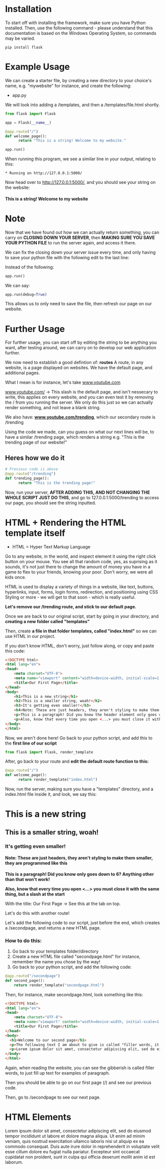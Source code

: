 # Installation

To start off with installing the framework, make sure you have Python installed. Then, use the following command - please understand that this documentation is based on the Windows Operating System, so commands may be varied. 

~~~console
pip install flask
~~~

# Example Usage

We can create a starter file, by creating a new directory to your choice's name, e.g. "mywebsite" for instance, and create the following:

- app.py

We will look into adding a /templates, and then a /templates/file.html shortly.

~~~python
from flask import Flask

app = Flask(__name__)

@app.route("/")
def welcome_page():
      return "This is a string! Welcome to my website."

app.run()
~~~

When running this program, we see a similar line in your output, relating to this:

~~~
* Running on http://127.0.0.1:5000/
~~~

Now head over to http://127.0.0.1:5000/, and you should see your string on the website:

#### This is a string! Welcome to my website

# Note

Now that we have found out how we can actually return something, you can carry on **CLOSING DOWN YOUR SERVER**, then **MAKING SURE YOU SAVE YOUR PYTHON FILE** to run the server again, and access it there. 

We can fix the closing down your server issue every time, and only having to save your python file with the following edit to the last line:

Instead of the following:

~~~python
app.run()
~~~

We can say:

~~~python
app.run(debug=True)
~~~

This allows us to only need to save the file, then refresh our page on our website.

# Further Usage

For further usage, you can start off by editing the string to be anything you want, after testing around, we can carry on to develop our web application further.

We now need to establish a good defintion of: **routes**
A route, in any website, is a page displayed on websites. We have the default page, and additional pages.

What I mean is for instance, let's take www.youtube.com

www.youtube.com/ -> This slash is the default page, and isn't nessecary to write, this applies on every website, and you can even test it by removing the / from you running the server. We only do this just so we can actually render something, and not leave a blank string.

We also have: **www.youtube.com/trending**, which our secondary route is /trending

Using the code we made, can you guess on what our next lines will be, to have a similar /trending page, which renders a string e.g. "This is the trending page of our website!"

## Heres how we do it

~~~python
# Previous code is above
@app.route("/trending")
def trending_page():
      return "This is the trending page!"
~~~

Now, run your server, **AFTER ADDING THIS, AND NOT CHANGING THE WHOLE SCRIPT JUST DO THIS**, and go to 127.0.0.1:5000/trending to access our page, you should see the string inputted.

# HTML + Rendering the HTML template itself

- HTML = Hyper Text Markup Language

Go to any website, in the world, and inspect element it using the right click button on your mouse. You see all that random code, yes, as suprising as it sounds, it's not just there to change the amount of money you have in a game to flex to your friends, knowing your poor. Don't worry, we were all kids once.

HTML is used to display a variety of things in a website, like text, buttons, hyperlinks, input, forms, login forms, redirection, and positioning using CSS Styling or more - we will get to that soon - which is really useful.

**Let's remove our /trending route, and stick to our default page.**

Once we are back to our original script, start by going in your directory, and **creating a new folder called "templates"**

Then, create **a file in that folder templates, called "index.html"** so we can use HTML in our project.

If you don't know HTML, don't worry, just follow along, or copy and paste this code:

~~~html
<!DOCTYPE html>
<html lang="en">
<head>
    <meta charset="UTF-8">
    <meta name="viewport" content="width=device-width, initial-scale=1.0">
    <title>Our First Page</title>
</head>
<body>
    <h1>This is a new string</h1>
    <h2>This is a smaller string, woah!</h2>
    <h3>It's getting even smaller!</h3>
    <h4>Note: These are just headers, they aren't styling to make them smaller, they are programmed like this</h4>
    <p>This is a paragraph! Did you know the header element only goes down to 6? Anything other than that won't work!</p>
    <p>Also, know that every time you open <...> you must close it with the same thing, but a slash at the start</p>
</body>
</html>

~~~

Now, we aren't done here! Go back to your python script, and add this to the **first line of our script**

~~~python
from flask import Flask, render_template
~~~

After, go back to your route and **edit the default route function to this:**

~~~python
@app.route("/")
def welcome_page():
      return render_template("index.html")
~~~

Now, run the server, making sure you have a "templates" directory, and a index.html file inside it, and look, we say this:

# This is a new string
## This is a smaller string, woah!
### It's getting even smaller!
#### Note: These are just headers, they aren't styling to make them smaller, they are programmed like this
**This is a paragraph! Did you know only goes down to 6? Anything other than that won't work!**

**Also, know that every time you open <...> you must close it with the same thing, but a slash at the start**

With the title: Our First Page -> See this at the tab on top.

Let's do this with another route!

Let's add the following code to our script, just before the end, which creates a /secondpage, and returns a new HTML page.

### How to do this:

1. Go back to your templates folder/directory
2. Create a new HTML file called "secondpage.html" for instance, remember the name you chose by the way!
3. Go back to your python script, and add the following code:

~~~python
@app.route("/secondpage")
def second_page():
    return render_template("secondpage.html")
~~~

Then, for instance, make secondpage.html, look something like this:

~~~html
<!DOCTYPE html>
<html lang="en">
<head>
    <meta charset="UTF-8">
    <meta name="viewport" content="width=device-width, initial-scale=1.0">
    <title>Our First Page</title>
</head>
<body>
  <h1>Welcome to our second page</h1>
  <p>The following text I am about to give is called "filler words, it is gibberish, so don't get confused, it's just to show an example of what a paragraph will look like.</p>
  <p>Lorem ipsum dolor sit amet, consectetur adipiscing elit, sed do eiusmod tempor incididunt ut labore et dolore magna aliqua. Ut enim ad minim veniam, quis nostrud exercitation ullamco laboris nisi ut aliquip ex ea commodo consequat. Duis aute irure dolor in reprehenderit in voluptate velit esse cillum dolore eu fugiat nulla pariatur. Excepteur sint occaecat cupidatat non proident, sunt in culpa qui officia deserunt mollit anim id est laborum.</p>
</body>
</html>
~~~

Again, when reading the website, you can see the gibberish is called filler words, to just fill up text for examples of paragraph.

Then you should be able to go on our first page (/) and see our previous code.

Then, go to /secondpage to see our next page.

# HTML Elements

Lorem ipsum dolor sit amet, consectetur adipiscing elit, sed do eiusmod tempor incididunt ut labore et dolore magna aliqua. Ut enim ad minim veniam, quis nostrud exercitation ullamco laboris nisi ut aliquip ex ea commodo consequat. Duis aute irure dolor in reprehenderit in voluptate velit esse cillum dolore eu fugiat nulla pariatur. Excepteur sint occaecat cupidatat non proident, sunt in culpa qui officia deserunt mollit anim id est laborum.

